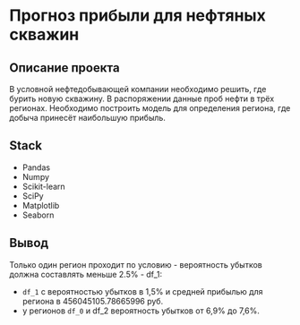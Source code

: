 # Прогноз прибыли для нефтяных скважин

## Описание проекта
В условной нефтедобывающей компании необходимо решить, где бурить новую скважину. В распоряжении данные проб нефти в трёх регионах. Необходимо построить модель для определения региона, где добыча принесёт наибольшую прибыль. 

## Stack
- Pandas
- Numpy
- Scikit-learn 
- SciPy
- Matplotlib
- Seaborn

## Вывод

Только один регион проходит по условию - вероятность убытков должна составлять меньше 2.5% - df_1:
- `df_1` с вероятностью убытков в 1,5% и средней прибылью для региона в 456045105.78665996 руб.
- у регионов `df_0` и df_2 вероятность убытков от 6,9% до 7,6%.

